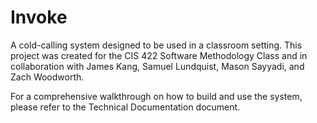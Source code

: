 # Invoke
A cold-calling system designed to be used in a classroom setting. This project was created for the CIS 422 Software
Methodology Class and in collaboration with James Kang, Samuel Lundquist, Mason Sayyadi, and Zach Woodworth. 


For a comprehensive walkthrough on how to build and use the system, please refer to the Technical Documentation document. 
